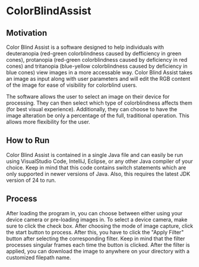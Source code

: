 # ColorBlindAssist

## Motivation
  Color Blind Assist is a software designed to help individuals with deuteranopia (red-green colorblindness caused by defficiency in green cones), protanopia (red-green colorblindness caused by deficiency in red cones) and tritanopia (blue-yellow colorblindness caused by deficiency in blue cones) view images in a more accessable way. Color Blind Assist takes an image as input along with user parameters and will edit the RGB content of the image for ease of visibility for colorblind users.

  The software allows the user to select an image on their device for processing. They can then select which type of colorblindness affects them (for best visual experience). Additionally, they can choose to have the image alteration be only a percentage of the full, traditional operation. This allows more flexibility for the user. 

## How to Run
  Color Blind Assist is contained in a single Java file and can easily be run using VisualStudio Code, IntelliJ, Eclipse, or any other Java compiler of your choice. Keep in mind that this code contains switch statements which are only supported in newer versions of Java. Also, this requires the latest JDK version of 24 to run. 


  ## Process

  After loading the program in, you can choose between either using your device camera or pre-loading images in. To select a device camera, make sure to click the check box. After choosing the mode of image capture, click the start button to process. After this, you have to click the "Apply Filter" button after selecting the corresponding filter. Keep in mind that the filter processes singular frames each time the button is clicked. After the filter is applied, you can download the image to anywhere on your directory with a customized filepath name. 
